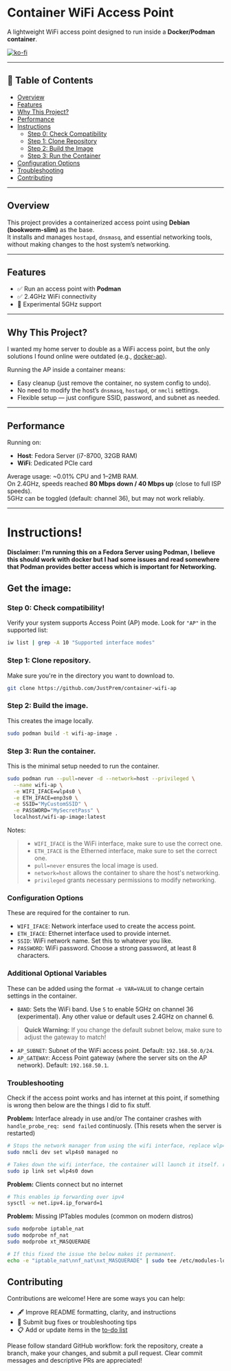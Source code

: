 # Container WiFi Access Point

A lightweight WiFi access point designed to run inside a **Docker/Podman container**.

[![ko-fi](https://ko-fi.com/img/githubbutton_sm.svg)](https://ko-fi.com/P5P2LKHM4)

---

## 📑 Table of Contents
- [Overview](#overview)
- [Features](#features)
- [Why This Project?](#why-this-project)
- [Performance](#performance)
- [Instructions](#instructions)
  - [Step 0: Check Compatibility](#step-0-check-compatibility)
  - [Step 1: Clone Repository](#step-1-clone-repository)
  - [Step 2: Build the Image](#step-2-build-the-image)
  - [Step 3: Run the Container](#step-3-run-the-container)
- [Configuration Options](#configuration-options)
- [Troubleshooting](#troubleshooting)
- [Contributing](#contributing)

---

## Overview
This project provides a containerized access point using **Debian (bookworm-slim)** as the base.  
It installs and manages `hostapd`, `dnsmasq`, and essential networking tools, without making changes to the host system’s networking.

---

## Features
- ✅ Run an access point with **Podman**  
- ✅ 2.4GHz WiFi connectivity  
- 🚧 Experimental 5GHz support  

---

## Why This Project?
I wanted my home server to double as a WiFi access point, but the only solutions I found online were outdated (e.g., [docker-ap](https://github.com/offlinehacker/docker-ap)).  

Running the AP inside a container means:
- Easy cleanup (just remove the container, no system config to undo).  
- No need to modify the host’s `dnsmasq`, `hostapd`, or `nmcli` settings.  
- Flexible setup — just configure SSID, password, and subnet as needed.  

---

## Performance
Running on:
- **Host**: Fedora Server (i7-8700, 32GB RAM)  
- **WiFi**: Dedicated PCIe card  

Average usage: ~0.01% CPU and 1–2MB RAM.  
On 2.4GHz, speeds reached **80 Mbps down / 40 Mbps up** (close to full ISP speeds).  
5GHz can be toggled (default: channel 36), but may not work reliably.

---

# Instructions!

#### Disclaimer: I'm running this on a Fedora Server using Podman, I believe this should work with docker but I had some issues and read somewhere that Podman provides better access which is important for Networking.

## Get the image:

### Step 0: Check compatibility!
Verify your system supports Access Point (AP) mode. Look for `"AP"` in the supported list:
```bash
iw list | grep -A 10 "Supported interface modes"
```

### Step 1: Clone repository. 
Make sure you're in the directory you want to download to.
```bash
git clone https://github.com/JustPrem/container-wifi-ap
```

### Step 2: Build the image.
This creates the image locally.
```bash
sudo podman build -t wifi-ap-image .
```

### Step 3: Run the container.
This is the minimal setup needed to run the container.
```bash
sudo podman run --pull=never -d --network=host --privileged \
  --name wifi-ap \
  -e WIFI_IFACE=wlp4s0 \
  -e ETH_IFACE=enp3s0 \
  -e SSID="MyCustomSSID" \
  -e PASSWORD="MySecretPass" \
  localhost/wifi-ap-image:latest
```

Notes:
> - `WIFI_IFACE` is the WiFi interface, make sure to use the correct one.
> - `ETH_IFACE` is the Etherned interface, make sure to set the correct one.
> - `pull=never` ensures the local image is used.
> - `network=host` allows the container to share the host's networking.
> - `privileged` grants necessary permissions to modify networking.

### Configuration Options
These are required for the container to run.
- `WIFI_IFACE`: Network interface used to create the access point.  
- `ETH_IFACE`: Ethernet interface used to provide internet.  
- `SSID`: WiFi network name. Set this to whatever you like.  
- `PASSWORD`: WiFi password. Choose a strong password, at least 8 characters.  

### Additional Optional Variables
These can be added using the format `-e VAR=VALUE` to change certain settings in the container.

- `BAND`: Sets the WiFi band. Use `5` to enable 5GHz on channel 36 (experimental). Any other value or default uses 2.4GHz on channel 6.  

> **Quick Warning:** If you change the default subnet below, make sure to adjust the gateway to match!  

- `AP_SUBNET`: Subnet of the WiFi access point. Default: `192.168.50.0/24`.  
- `AP_GATEWAY`: Access Point gateway (where the server sits on the AP network). Default: `192.168.50.1`.

### Troubleshooting

Check if the access point works and has internet at this point, if something is wrong then below are the things I did to fix stuff.

**Problem:** Interface already in use and/or The container crashes with `handle_probe_req: send failed` continuosly. (This resets when the server is restarted)

```bash
# Stops the network manager from using the wifi interface, replace wlp4s0 with your interface.
sudo nmcli dev set wlp4s0 managed no

# Takes down the wifi interface, the container will launch it itself. replace wlp4s0 with your interface.
sudo ip link set wlp4s0 down
```

**Problem:** Clients connect but no internet

```bash
# This enables ip forwarding over ipv4
sysctl -w net.ipv4.ip_forward=1
```

**Problem:** Missing IPTables modules (common on modern distros)
```bash
sudo modprobe iptable_nat
sudo modprobe nf_nat
sudo modprobe xt_MASQUERADE

# If this fixed the issue the below makes it permanent.
echo -e "iptable_nat\nnf_nat\nxt_MASQUERADE" | sudo tee /etc/modules-load.d/wifi-ap.conf)
```

## Contributing

Contributions are welcome! Here are some ways you can help:

- 🖋️ Improve README formatting, clarity, and instructions  
- 🐛 Submit bug fixes or troubleshooting tips  
- 📋 Add or update items in the [to-do list](#features)  

Please follow standard GitHub workflow: fork the repository, create a branch, make your changes, and submit a pull request. Clear commit messages and descriptive PRs are appreciated!
